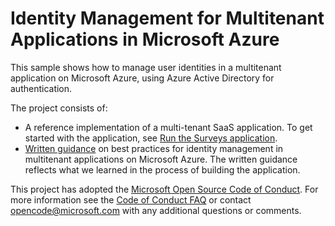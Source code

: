 # Identity Management for Multitenant Applications in Microsoft Azure

This sample shows how to manage user identities in a multitenant application on Microsoft Azure, using Azure Active Directory for authentication.

The project consists of:

- A reference implementation of a multi-tenant SaaS application. To get started with the application, see [Run the Surveys application][get-started].
- [Written guidance][guidance] on best practices for identity management in multitenant applications on Microsoft Azure. The written guidance reflects what we learned in the process of building the application. 

This project has adopted the [Microsoft Open Source Code of Conduct](https://opensource.microsoft.com/codeofconduct/). For more information see the [Code of Conduct FAQ](https://opensource.microsoft.com/codeofconduct/faq/) or contact [opencode@microsoft.com](mailto:opencode@microsoft.com) with any additional questions or comments.

[get-started]: https://docs.microsoft.com/azure/architecture/multitenant-identity/run-the-app
[guidance]: https://docs.microsoft.com/azure/architecture/multitenant-identity/
